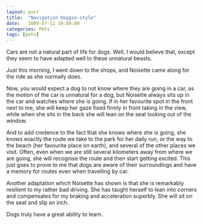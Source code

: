 ```yaml
---
layout: post
title:  "Navigation Doggie-style"
date:   2009-07-11 19:00:00
categories: Pets
tags: [pets]
---
```


Cars are not a natural part of life for dogs. Well, I would believe that, except they seem to have adapted well to these unnatural beasts.

Just this morning, I went down to the shops, and Noisette came along for the ride as she normally does.

Now, you would expect a dog to not know where they are going in a car, as the motion of the car is unnatural for a dog, but Noisette always sits up in the car and watches where she is going. If in her favourite spot in the front next to me, she will keep her gaze fixed firmly in front taking in the view, while when she sits in the back she will lean on the seat looking out of the window.

And to add credence to the fact that she knows where she is going, she knows exactly the route we take to the park for her daily run, or the way to the beach (her favourite place on earth), and several of the other places we visit. Often, even when we are still several kilometers away from where we are going, she will recognise the route and then start getting excited. This just goes to prove to me that dogs are aware of their surroundings and have a memory for routes even when travelling by car.

Another adaptation which Noisette has shown is that she is remarkably resilient to my rather bad driving. She has taught herself to lean into corners and compensates for my braking and acceleration superbly. She will sit on the seat and slip an inch.

Dogs truly have a great ability to learn.

